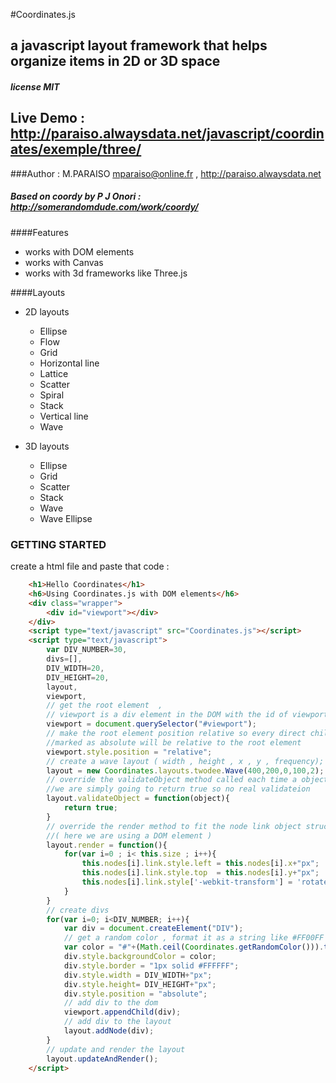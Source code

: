 #Coordinates.js

## a javascript layout framework that helps organize items in 2D or 3D space

##### license MIT

## Live Demo : http://paraiso.alwaysdata.net/javascript/coordinates/exemple/three/

###Author : M.PARAISO mparaiso@online.fr , http://paraiso.alwaysdata.net

##### Based on coordy by P J Onori : http://somerandomdude.com/work/coordy/

####Features

+ works with DOM elements
+ works with Canvas
+ works with 3d frameworks like Three.js

####Layouts

+ 2D layouts
	+ Ellipse
	+ Flow
	+ Grid
	+ Horizontal line
	+ Lattice
	+ Scatter
	+ Spiral
	+ Stack
	+ Vertical line
	+ Wave

+ 3D layouts
	+ Ellipse
	+ Grid 
	+ Scatter
	+ Stack
	+ Wave 
	+ Wave Ellipse

### GETTING STARTED 

create a html file and paste that code : 

```html
	<h1>Hello Coordinates</h1>
	<h6>Using Coordinates.js with DOM elements</h6>
	<div class="wrapper">
		<div id="viewport"></div>
	</div>
	<script type="text/javascript" src="Coordinates.js"></script>
	<script type="text/javascript">
		var DIV_NUMBER=30,
		divs=[],
		DIV_WIDTH=20,
		DIV_HEIGHT=20,
		layout,
		viewport,
		// get the root element  ,
		// viewport is a div element in the DOM with the id of viewport
		viewport = document.querySelector("#viewport");
		// make the root element position relative so every direct child position 
		//marked as absolute will be relative to the root element
		viewport.style.position = "relative";
		// create a wave layout ( width , height , x , y , frequency);
		layout = new Coordinates.layouts.twodee.Wave(400,200,0,100,2);
		// override the validateObject method called each time a object is added to the layout , 
		//we are simply going to return true so no real validateion
		layout.validateObject = function(object){
			return true;
		}
		// override the render method to fit the node link object structure 
		//( here we are using a DOM element )
		layout.render = function(){
			for(var i=0 ; i< this.size ; i++){
				this.nodes[i].link.style.left = this.nodes[i].x+"px";
				this.nodes[i].link.style.top  = this.nodes[i].y+"px";
				this.nodes[i].link.style['-webkit-transform'] = 'rotate('+this.nodes[i].rotation+'deg)';
			}
		}
		// create divs
		for(var i=0; i<DIV_NUMBER; i++){
			var div = document.createElement("DIV");
			// get a random color , format it as a string like #FF00FF for use with CSS
			var color = "#"+(Math.ceil(Coordinates.getRandomColor())).toString(16);
			div.style.backgroundColor = color;
			div.style.border = "1px solid #FFFFFF";
			div.style.width = DIV_WIDTH+"px";
			div.style.height= DIV_HEIGHT+"px";
			div.style.position = "absolute";
			// add div to the dom
			viewport.appendChild(div);
			// add div to the layout
			layout.addNode(div);
		}
		// update and render the layout
		layout.updateAndRender();
	</script>
```

